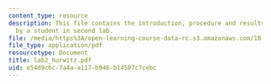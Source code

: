 ```yaml
---
content_type: resource
description: This file contains the introduction, procedure and results conducted
  by a student in second lab.
file: /media/https%3A/open-learning-course-data-rc.s3.amazonaws.com/18-091-mathematical-exposition-spring-2005/e54d9c6c7a4aa117b946b14507c7cebc_lab2_hurwitz.pdf
file_type: application/pdf
resourcetype: Document
title: lab2_hurwitz.pdf
uid: e54d9c6c-7a4a-a117-b946-b14507c7cebc
---
```

